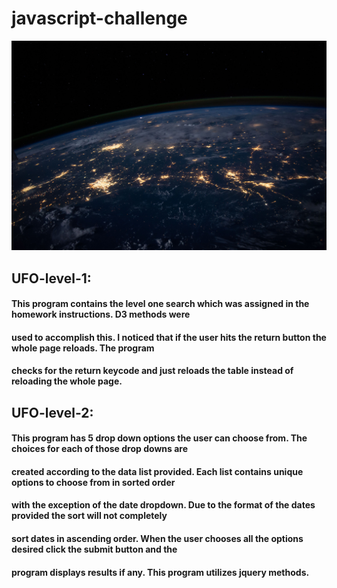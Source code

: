 # javascript-challenge

![UFO](UFO-level-1/static/images/nasa.jpg)

## UFO-level-1:
####    This program contains the level one search which was assigned in the homework instructions.  D3 methods were
####    used to accomplish this.  I noticed that if the user hits the return button the whole page reloads.  The program
####    checks for the return keycode and just reloads the table instead of reloading the whole page.



## UFO-level-2:
 ####   This program has 5 drop down options the user can choose from.  The choices for each of those drop downs are
 ####   created according to the data list provided.  Each list contains unique options to choose from in sorted order
 ####   with the exception of the date dropdown.  Due to the format of the dates provided the sort will not completely
 ####   sort dates in ascending order.  When the user chooses all the options desired click the submit button and the 
 ####   program displays results if any.  This program utilizes jquery methods.
